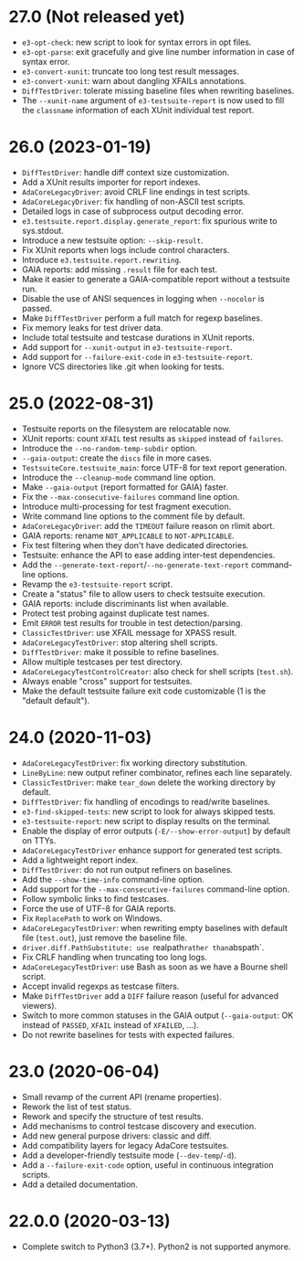 27.0 (Not released yet)
=======================

* `e3-opt-check`: new script to look for syntax errors in opt files.
* `e3-opt-parse`: exit gracefully and give line number information in case of
  syntax error.
* `e3-convert-xunit`: truncate too long test result messages.
* `e3-convert-xunit`: warn about dangling XFAILs annotations.
* `DiffTestDriver`: tolerate missing baseline files when rewriting baselines.
* The `--xunit-name` argument of `e3-testsuite-report` is now used to
  fill the `classname` information of each XUnit individual test report.

26.0 (2023-01-19)
=================

* `DiffTestDriver`: handle diff context size customization.
* Add a XUnit results importer for report indexes.
* `AdaCoreLegacyDriver`: avoid CRLF line endings in test scripts.
* `AdaCoreLegacyDriver`: fix handling of non-ASCII test scripts.
* Detailed logs in case of subprocess output decoding error.
* `e3.testsuite.report.display.generate_report`: fix spurious write to
  sys.stdout.
* Introduce a new testsuite option: `--skip-result`.
* Fix XUnit reports when logs include control characters.
* Introduce `e3.testsuite.report.rewriting`.
* GAIA reports: add missing ``.result`` file for each test.
* Make it easier to generate a GAIA-compatible report without a testsuite run.
* Disable the use of ANSI sequences in logging when `--nocolor` is passed.
* Make `DiffTestDriver` perform a full match for regexp baselines.
* Fix memory leaks for test driver data.
* Include total testsuite and testcase durations in XUnit reports.
* Add support for `--xunit-output` in `e3-testsuite-report`.
* Add support for `--failure-exit-code` in `e3-testsuite-report`.
* Ignore VCS directories like .git when looking for tests.

25.0 (2022-08-31)
=================

* Testsuite reports on the filesystem are relocatable now.
* XUnit reports: count `XFAIL` test results as `skipped` instead of `failures`.
* Introduce the `--no-random-temp-subdir` option.
* `--gaia-output`: create the `discs` file in more cases.
* `TestsuiteCore.testsuite_main`: force UTF-8 for text report
  generation.
* Introduce the `--cleanup-mode` command line option.
* Make `--gaia-output` (report formatted for GAIA) faster.
* Fix the `--max-consecutive-failures` command line option.
* Introduce multi-processing for test fragment execution.
* Write command line options to the comment file by default.
* `AdaCoreLegacyDriver`: add the `TIMEOUT` failure reason on rlimit abort.
* GAIA reports: rename `NOT_APPLICABLE` to `NOT-APPLICABLE`.
* Fix test filtering when they don't have dedicated directories.
* Testsuite: enhance the API to ease adding inter-test dependencies.
* Add the `--generate-text-report`/`--no-generate-text-report` command-line
  options.
* Revamp the `e3-testsuite-report` script.
* Create a "status" file to allow users to check testsuite execution.
* GAIA reports: include discriminants list when available.
* Protect test probing against duplicate test names.
* Emit `ERROR` test results for trouble in test detection/parsing.
* `ClassicTestDriver`: use XFAIL message for XPASS result.
* `AdaCoreLegacyTestDriver`: stop altering shell scripts.
* `DiffTestDriver`: make it possible to refine baselines.
* Allow multiple testcases per test directory.
* `AdaCoreLegacyTestControlCreator`: also check for shell scripts (`test.sh`).
* Always enable "cross" support for testsuites.
* Make the default testsuite failure exit code customizable (1 is the "default
  default").

24.0 (2020-11-03)
=================

* `AdaCoreLegacyTestDriver`: fix working directory substitution.
* `LineByLine`: new output refiner combinator, refines each line separately.
* `ClassicTestDriver`: make `tear_down` delete the working directory by
  default.
* `DiffTestDriver`: fix handling of encodings to read/write baselines.
* `e3-find-skipped-tests`: new script to look for always skipped tests.
* `e3-testsuite-report`: new script to display results on the terminal.
* Enable the display of error outputs (`-E/--show-error-output`) by default on
  TTYs.
* `AdaCoreLegacyTestDriver` enhance support for generated test scripts.
* Add a lightweight report index.
* `DiffTestDriver`: do not run output refiners on baselines.
* Add the `--show-time-info` command-line option.
* Add support for the `--max-consecutive-failures` command-line option.
* Follow symbolic links to find testcases.
* Force the use of UTF-8 for GAIA reports.
* Fix `ReplacePath` to work on Windows.
* `AdaCoreLegacyTestDriver`: when rewriting empty baselines with
  default file (`test.out`), just remove the baseline file.
* `driver.diff.PathSubstitute: use `realpath` rather than `abspath`.
* Fix CRLF handling when truncating too long logs.
* `AdaCoreLegacyTestDriver`: use Bash as soon as we have a Bourne shell script.
* Accept invalid regexps as testcase filters.
* Make `DiffTestDriver` add a `DIFF` failure reason (useful for advanced
  viewers).
* Switch to more common statuses in the GAIA output (`--gaia-output`: OK
  instead of `PASSED`, `XFAIL` instead of `XFAILED`, ...).
* Do not rewrite baselines for tests with expected failures.

23.0 (2020-06-04)
=================

* Small revamp of the current API (rename properties).
* Rework the list of test status.
* Rework and specify the structure of test results.
* Add mechanisms to control testcase discovery and execution.
* Add new general purpose drivers: classic and diff.
* Add compatibility layers for legacy AdaCore testsuites.
* Add a developer-friendly testsuite mode (`--dev-temp`/`-d`).
* Add a `--failure-exit-code` option, useful in continuous integration scripts.
* Add a detailed documentation.

22.0.0 (2020-03-13)
===================

* Complete switch to Python3 (3.7+). Python2 is not supported anymore.
